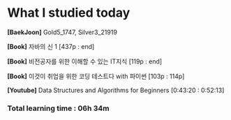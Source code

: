 <h1>What I studied today</h1>

<strong>[BaekJoon]</strong> Gold5_1747, Silver3_21919

<strong>[Book]</strong> 자바의 신 1 [437p : end]

<strong>[Book]</strong> 비전공자를 위한 이해할 수 있는 IT지식 [119p : end]

<strong>[Book]</strong> 이것이 취업을 위한 코딩 테스트다 with 파이썬 [103p : 114p]

<strong>[Youtube]</strong> Data Structures and Algorithms for Beginners [0:43:20 : 0:52:13]



<h3>Total learning time : 06h 34m</h3>

